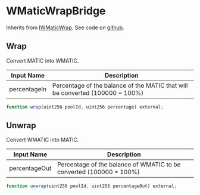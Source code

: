 # WMaticWrapBridge

Inherits from [IWMaticWrap](https://docs.indexpool.org/developer/bridges/interfaces/iwmaticwrap). See code on [github](https://github.com/indexpool/indexpool-contracts/blob/main/contracts/bridges/trusted/WMaticWrapBridge/WMaticWrapBridge.sol).

## Wrap

Convert MATIC into WMATIC.

| **Input Name** | **Description**                                                                |
| -------------- | ------------------------------------------------------------------------------ |
| percentageIn   | Percentage of the balance of the MATIC that will be converted  (100000 = 100%) |

```javascript
function wrap(uint256 poolId, uint256 percentage) external;
```

## Unwrap

Convert WMATIC into MATIC.

| **Input Name** | **Description**                                                     |
| -------------- | ------------------------------------------------------------------- |
| percentageOut  | Percentage of the balance of WMATIC to be converted (100000 = 100%) |

```javascript
function unwrap(uint256 poolId, uint256 percentageOut) external;
```

